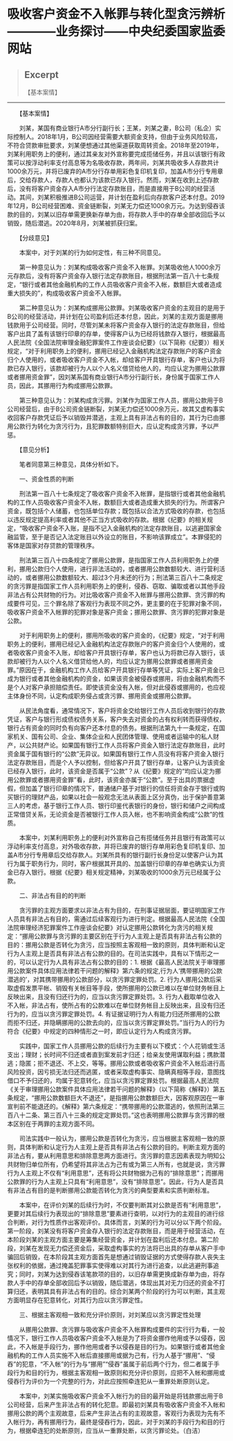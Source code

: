 
# 吸收客户资金不入帐罪与转化型贪污辨析————业务探讨——中央纪委国家监委网站

> ## Excerpt
> 【基本案情】

---
　　【基本案情】

　　刘某，某国有商业银行A市分行副行长；王某，刘某之妻，B公司（私企）实际控制人。2018年1月，B公司因经营需要大额资金支持，但由于业务风险较高，不符合贷款审批要求，刘某便想通过其他渠道获取周转资金。2018年至2019年，刘某利用职务上的便利，通过其亲友对外宣称要完成揽储任务，并且以该银行有政策可以按浮动利率支付高息等为名吸收存款，两年间，刘某共吸收多人存款共计1000余万元，并将已废弃的A市分行存单用彩色复印机复印，加盖A市分行专用章后，交给存款人，存款人也都认为该款已存入银行。然而，刘某在收到上述存款后，没有将客户资金存入A市分行法定存款账目，而是直接用于B公司的经营活动。其间，刘某积极推进B公司运营，并计划在盈利后向存款客户还本付息。2019年12月，B公司经营困难、资金链断裂，刘某无力偿还1000余万元。为达到侵吞该款的目的，刘某以旧存单需更换新存单为由，将存款人手中的存单全部收回后予以销毁，随后潜逃。2020年8月，刘某被抓获归案。

　　【分歧意见】

　　本案中，对于刘某的行为如何定性，有三种不同意见。

　　第一种意见认为：刘某构成吸收客户资金不入帐罪。刘某吸收他人1000余万元存款后，没有将客户资金存入银行法定存款账目，根据刑法第一百八十七条规定，“银行或者其他金融机构的工作人员吸收客户资金不入帐，数额巨大或者造成重大损失的”，构成吸收客户资金不入帐罪。

　　第二种意见认为：刘某构成挪用公款罪。刘某吸收客户资金的主观目的是用于B公司的经营活动，并计划在公司盈利后还本付息，因此，刘某的主观方面是挪用钱款用于公司经营。同时，尽管刘某未将客户资金存入银行的法定存款账目，但给客户出具了盖有该银行印章的存单，使得客户认为已经将钱款存入银行，根据最高人民法院《全国法院审理金融犯罪案件工作座谈会纪要》（以下简称《纪要》）相关规定，“对于利用职务上的便利，挪用已经记入金融机构法定存款账户的客户资金归个人使用的，或者吸收客户资金不入帐，却给客户开具银行存单，客户也认为将款已存入银行，该款却被行为人以个人名义借贷给他人的，均应认定为挪用公款罪或者挪用资金罪”，因刘某系国有商业银行A市分行副行长，身份属于国家工作人员，因此，其挪用行为构成挪用公款罪。

　　第三种意见认为：刘某构成贪污罪。刘某作为国家工作人员，挪用公款用于B公司经营后，由于B公司资金链断裂，刘某无力偿还1000余万元，故其又虚构事实收回客户存款凭证后予以销毁并潜逃，主观上具有非法占有的目的，其行为已由挪用公款行为转化为贪污行为，且犯罪数额特别巨大，应认定构成贪污罪，予以严惩。

　　【意见分析】

　　笔者同意第三种意见，具体分析如下。

　　一、资金性质的判断

　　刑法第一百八十七条规定了吸收客户资金不入帐罪，是指银行或者其他金融机构的工作人员吸收客户资金不入帐，数额巨大或者造成重大损失的行为。所谓客户资金，既包括个人储蓄，也包括单位存款；既包括以合法方式吸收的存款，也包括以违反规定提高利率或者其他不正当方式吸收的存款。根据《纪要》的相关规定，“吸收客户资金不入账，是指不记入金融机构的法定存款账目，以逃避国家金融监管，至于是否记入法定账目以外设立的账目，不影响该罪成立”。本罪侵犯的客体是国家对存贷款的管理秩序。

　　刑法第三百八十四条规定了挪用公款罪，是指国家工作人员利用职务上的便利，挪用公款归个人使用，进行非法活动的，或者挪用公款数额较大、进行营利活动的，或者挪用公款数额较大、超过3个月未还的行为；刑法第三百八十二条规定的贪污罪是指国家工作人员利用职务上的便利，侵吞、窃取、骗取或者以其他手段非法占有公共财物的行为。对比吸收客户资金不入帐罪与挪用公款罪、贪污罪的构成要件可见，三个罪名除了客观行为表现不同之外，更主要的在于犯罪对象不同，吸收客户资金不入帐罪的犯罪对象是客户资金；挪用公款罪、贪污罪的犯罪对象是公款。

　　对于利用职务上的便利，挪用所吸收的客户资金的，《纪要》规定，“对于利用职务上的便利，挪用已经记入金融机构法定存款账户的客户资金归个人使用的，或者吸收客户资金不入账，却给客户开具银行存单，客户也认为将款已存入银行，该款却被行为人以个人名义借贷给他人的，均应认定为挪用公款罪或者挪用资金罪。”原因在于，金融机构工作人员给客户开具银行存单等凭证，实际上客户资金已成为银行或者其他金融机构的资金，如果该资金被侵吞或挪用，将由金融机构而不是个人对客户承担赔偿责任。即使该资金没有入帐，但对此侵吞或挪用的，也应视主体身份不同，认定构成职务侵占或贪污罪、挪用资金或挪用公款罪。

　　从民法角度看，通常情况下，客户将资金交给银行工作人员后收到银行的存款凭证，客户与银行形成债权债务关系，客户失去对资金的占有权利转而获得债权，银行占有资金的同时负有向客户还本付息的债务。根据刑法第九十一条规定，在国家机关、国有公司、企业、集体企业和人民团体管理、使用或者运输中的私人财产，以公共财产论。如果国有银行工作人员将客户资金入银行法定存款账目，此时资金属于国有银行的“公款”无异议。如果国有银行工作人员没有将客户资金入银行法定存款账目，而是个人予以控制，但给客户开具了银行存单，让客户认为该资金已经存入银行，此时，该资金是否属于“公款”？从《纪要》规定的“均应认定为挪用公款罪或者挪用资金罪”看，此时，该资金亦属于“公款”。至于出具的票据虚假，但加盖了银行印章的情况下，普通储户基于对银行的信任将资金存于银行或购买银行的理财产品，如果以社会一般观念无法从表面上区分真伪，出于保护善意第三人的考虑，基于银行工作人员、银行印鉴代表银行的身份，银行和储户之间构成正常借贷关系，无论资金是否被银行工作人员入帐，也不影响资金构成“公款”的性质。

　　本案中，刘某利用职务上的便利对外宣称自己有揽储任务并且银行有政策可以浮动利率支付高息，对外吸收存款，并将已废弃的银行存单用彩色复印机复印、加盖A市分行专用章后交给存款人。刘某所具有的银行副行长身份足以使客户认为其行为属于职务行为，同时，客户根据其开具的、加盖银行印章的存单也确实认为资金已存入银行。根据《纪要》相关规定精神，刘某吸收的1000余万元已经属于公款。

　　二、非法占有目的的判断

　　贪污罪的主观方面要求以非法占有为目的，在刑事证据层面，要证明国家工作人员具有非法占有目的，需通过后续客观行为进行判定。根据最高人民法院《全国法院审理经济犯罪案件工作座谈会纪要》对认定挪用公款转化为贪污的相关规定：“挪用公款罪与贪污罪的主要区别在于行为人主观上是否具有非法占有公款的目的：挪用公款是否转化为贪污，应当按照主客观相一致的原则，具体判断和认定行为人主观上是否具有非法占有公款的目的。在司法实践中，具有以下情形之一的，可以认定行为人具有非法占有公款的目的：1. 根据《最高人民法院关于审理挪用公款案件具体应用法律若干问题的解释》第六条的规定,行为人‘携带挪用的公款潜逃的’，对其携带挪用的公款部分，以贪污罪定罪处罚。2. 行为人挪用公款后采取虚假发票平帐、销毁有关帐目等手段，使所挪用的公款已难以在单位财务帐目上反映出来，且没有归还行为的，应当以贪污罪定罪处罚。3. 行为人截取单位收入不入帐，非法占有，使所占有的公款难以在单位财务帐目上反映出来，且没有归还行为的，应当以贪污罪定罪处罚。4. 有证据证明行为人有能力归还所挪用的公款而拒不归还，并隐瞒挪用的公款去向的，应当以贪污罪定罪处罚。”当行为人的行为符合《纪要》中规定的四种情形之一时，即应认定行为人构成贪污罪。

　　实践中，国家工作人员挪用公款的后续行为主要有以下模式：个人花销或生活支出；理财；长时间不归还或者直到案发前才归还；给亲友使用谋取利益；携款潜逃；隐匿；拒不退还、不上交，等等。挪用公款或者吸收客户资金不入帐后进行高风险投资，因亏损无法归还而逃匿，或者采取虚构事实、隐瞒真相等手段，意图找借口不予归还的，均属于犯意转化，应当以贪污罪定罪处罚。根据最高人民法院《关于审理挪用公款案件具体应用法律若干问题的解释》（以下简称《解释》）第五条规定，“挪用公款数额巨大不退还”，是指挪用公款数额巨大，因客观原因在一审宣判前不能退还的。《解释》第六条规定：“携带挪用的公款潜逃的，依照刑法第三百八十二条、第三百八十三条的规定定罪处罚。”这也表明挪用公款罪与贪污罪的根本区别在于两罪的主观方面不同。

　　司法实践中一般认为，挪用公款是否转化为贪污，应当根据主客观相一致的原则，具体判断和认定行为人主观上是否具有非法占有公款的目的。判断主观方面的非法占有，要从利用意思和排除意思两方面进行。贪污罪的意志因素表现为明知公共财物归单位所有，仍希望将其非法占为己有或为第三人所有，也就是说，贪污罪行为人主观上不仅有“利用意思”，还有将公共财物据为己有的“排除意思”；而挪用公款罪的行为人主观上只具有“利用意思”，没有“排除意思”。因此，行为人是否具有非法占有目的是判断挪用公款能否转化为贪污的典型要素和实质判断标准。

　　本案中，在评价刘某的后续行为时，不仅要判断其对公款是否有“利用意思”，更要对其后续行为表现出的“排除意思”要素进行查明，以对行为的主观目的进行综合判断，对行为性质作出客观评价。具体而言，刘某的行为可以分以下两个阶段。第一阶段，刘某没有将客户资金存入银行的法定存款账目，而是用于经营活动，在本阶段刘某的主观方面主要是筹集经营资金，并计划在盈利后还本付息。第二阶段，刘某在发现无力偿还资金后，采取虚构事实的方法将已出具的存单从客户手中骗回后销毁，在本阶段其主观方面首先是想通过销毁证据的方式使得存款人丧失主张权利的依据，通过掩盖犯罪事实使得难以对其行为进行追查，以此逃避刑事追究；同时，刘某为达到侵吞该笔款项的目的，以旧存单需更换成新存单为由，将存款人手中的存单全部收回后予以销毁，随后潜逃，体现出其对无力归还的资金不打算归还，表明其具有非法占有的目的。综合刘某两个阶段的行为可以判断，其主观方面明显存在犯意转化，对其行为应以贪污罪定性。

　　三、根据主客观相一致和充分评价原则，对刘某应以贪污罪定性处理

　　从挪用公款罪、贪污罪与吸收客户资金不入帐罪构成要件的实行行为看，一般情况下，银行工作人员吸收客户资金不入帐是为了将资金挪作他用或予以侵吞，因此，不入帐是手段行为，挪作他用或者予以侵吞是目的行为。如果银行或者其他金融机构的工作人员实施不入帐后直接挪用或据为己有，行为人基于“挪用”、“侵吞”的犯意，“不入帐”的行为与“挪用”“侵吞”虽属于前后两个行为，但二者属于手段行为和目的行为，根据主客观相一致原则和充分评价原则，应把不入帐和挪用或侵吞行为评价为一个完整的行为，对此应按照牵连犯从一重罪处断原则认定。

　　本案中，刘某实施吸收客户资金不入帐行为的目的最开始是将钱款挪出用于B公司经营，后来产生非法占有的转化犯意。即最初刘某具有吸收客户资金不入帐和挪用公款的两个主观故意，后来产生非法占有的主观故意，客观行为表现为先有不入帐行为，再有挪用行为，最终是侵吞行为，因此，对于刘某的手段行为和目的行为，根据牵连犯的处断原则，应当从一重罪处断，以贪污罪论处。（白洁）
